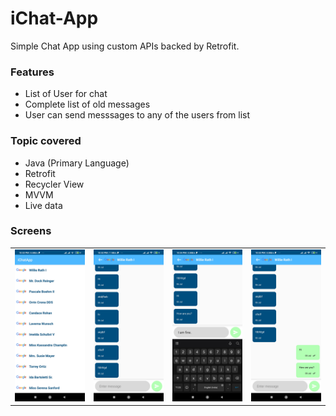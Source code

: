 # iChat-App

Simple Chat App using custom APIs backed by Retrofit.


### Features
- List of User for chat
- Complete list of old messages
- User can send messsages to any of the users from list

### Topic covered
- Java (Primary Language)
- Retrofit
- Recycler View
- MVVM
- Live data

### Screens
| | | | |
|:----:|:----:|:----:|:---:|
| <img alt="SS_1" src="https://github.com/meetkparmar/iChat-App/blob/master/images/1.jpg"> | <img alt="SS_2" src="https://github.com/meetkparmar/iChat-App/blob/master/images/2.jpg"> | <img alt="SS_3" src="https://github.com/meetkparmar/iChat-App/blob/master/images/3.jpg"> | <img alt="SS_4" src="https://github.com/meetkparmar/iChat-App/blob/master/images/4.jpg"> | 
